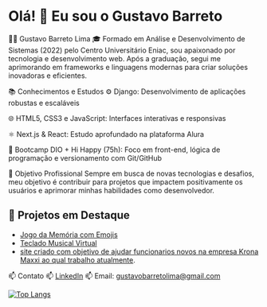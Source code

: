 # Olá! 👋 Eu sou o Gustavo Barreto

🧑‍💻 Gustavo Barreto Lima
🎓 Formado em Análise e Desenvolvimento de Sistemas (2022) pelo Centro Universitário Eniac, sou apaixonado por tecnologia e desenvolvimento web. Após a graduação, segui me aprimorando em frameworks e linguagens modernas para criar soluções inovadoras e eficientes.

📚 Conhecimentos e Estudos
⚙️ Django: Desenvolvimento de aplicações robustas e escaláveis

🌐 HTML5, CSS3 e JavaScript: Interfaces interativas e responsivas

⚛️ Next.js & React: Estudo aprofundado na plataforma Alura

🧠 Bootcamp DIO + Hi Happy (75h): Foco em front-end, lógica de programação e versionamento com Git/GitHub

🚀 Objetivo Profissional
Sempre em busca de novas tecnologias e desafios, meu objetivo é contribuir para projetos que impactem positivamente os usuários e aprimorar minhas habilidades como desenvolvedor.


## 📌 Projetos em Destaque
- [Jogo da Memória com Emojis](https://github.com/GustavoBarretoLima/jogo-da-memoria)
- [Teclado Musical Virtual](https://github.com/GustavoBarretoLima/js-music-keyboard-virtual)
- [site criado com objetivo de ajudar funcionarios novos na empresa Krona Maxxi ao qual trabalho atualmente](https://kronatec.github.io/procedimentos/index.html).

📫 Contato
📫 [LinkedIn](https://www.linkedin.com/in/gustavo-barreto-5341a9217)
📫 Email: gustavobarretolima@gmail.com

[![Top Langs](https://github-readme-stats.vercel.app/api/top-langs/?username=GustavoBarretoLima&layout=compact&theme=radical)](https://github.com/GustavoBarretoLima)
